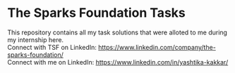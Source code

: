 # The Sparks Foundation Tasks

This repository contains all my task solutions that were alloted to me during my internship here. <br>
Connect with TSF on LinkedIn: https://www.linkedin.com/company/the-sparks-foundation/ <br>
Connect with me on LinkedIn: https://www.linkedin.com/in/yashtika-kakkar/
